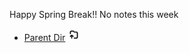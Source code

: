 Happy Spring Break!! No notes this week

- [Parent Dir](Spring2024/German/Index.md) <img src="../../Assets/parent.png" alt="Root Dir Folder" style="width:20px;height:20px;">